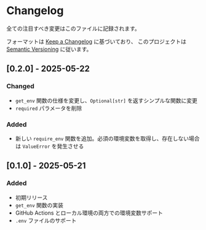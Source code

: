 # Changelog

<!-- markdownlint-disable MD024 MD029 MD033 -->

全ての注目すべき変更はこのファイルに記録されます。

フォーマットは [Keep a Changelog](https://keepachangelog.com/en/1.1.0/) に基づいており、
このプロジェクトは [Semantic Versioning](https://semver.org/spec/v2.0.0.html) に従います。

## [0.2.0] - 2025-05-22

### Changed

- `get_env` 関数の仕様を変更し、`Optional[str]` を返すシンプルな関数に変更
- `required` パラメータを削除

### Added

- 新しい `require_env` 関数を追加。必須の環境変数を取得し、存在しない場合は `ValueError` を発生させる

## [0.1.0] - 2025-05-21

### Added

- 初期リリース
- `get_env` 関数の実装
- GitHub Actions とローカル環境の両方での環境変数サポート
- `.env` ファイルのサポート
